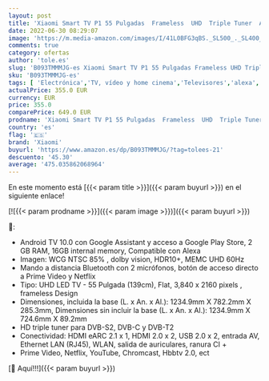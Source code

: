 ```yaml
---
layout: post
title: 'Xiaomi Smart TV P1 55 Pulgadas  Frameless  UHD  Triple Tuner  Android 10.0  Prime Video  Netflix  Google assistant  Compatible con Alexa  bluetooth  3 HDMI  2 USB  Color Negro [Model 2021]'
date: 2022-06-30 08:29:07
image: 'https://m.media-amazon.com/images/I/41L0BFG3qBS._SL500_._SL400_.jpg'
comments: true
category: ofertas
author: 'tole.es'
slug: 'B093TMMMJG-es Xiaomi Smart TV P1 55 Pulgadas Frameless UHD Triple Tuner...'
sku: 'B093TMMMJG-es'
tags: [ 'Electrónica','TV, vídeo y home cinema','Televisores','alexa','xiaomi','🇪🇸', ]
actualPrice: 355.0 EUR
currency: EUR
price: 355.0
comparePrice: 649.0 EUR
prodname: 'Xiaomi Smart TV P1 55 Pulgadas  Frameless  UHD  Triple Tuner  Android 10.0  Prime Video  Netflix  Google assistant  Compatible con Alexa  bluetooth  3 HDMI  2 USB  Color Negro [Model 2021]'
country: 'es'
flag: '🇪🇸'
brand: 'Xiaomi'
buyurl: 'https://www.amazon.es/dp/B093TMMMJG/?tag=tolees-21'
descuento: '45.30'
average: '475.035862068964'
---
```


En este momento está [{{< param title >}}]({{< param buyurl >}}) en el siguiente enlace!

[![{{< param prodname >}}]({{< param image >}})]({{< param buyurl >}})

🔎:

- Android TV 10.0 con Google Assistant y acceso a Google Play Store, 2 GB RAM, 16GB internal memory, Compatible con Alexa
- Imagen: WCG NTSC 85% , dolby vision, HDR10+, MEMC UHD 60Hz
- Mando a distancia Bluetooth con 2 micrófonos, botón de acceso directo a Prime Video y Netflix
- Tipo: UHD LED TV - 55 Pulgada (139cm), Flat, 3,840 x 2160 pixels , frameless Design
- Dimensiones, incluida la base (L. x An. x Al.): 1234.9mm X 782.2mm X 285.3mm, Dimensiones sin incluir la base (L. x An. x Al.): 1234.9mm X 724.6mm X 89.2mm
- HD triple tuner para DVB-S2, DVB-C y DVB-T2
- Conectividad: HDMI eARC 2.1 x 1, HDMI 2.0 x 2, USB 2.0 x 2, entrada AV, Ethernet LAN (RJ45), WLAN, salida de auriculares, ranura CI +
- Prime Video, Netflix, YouTube, Chromcast, Hbbtv 2.0, ect

[🛒 Aquí!!!]({{< param buyurl >}})
